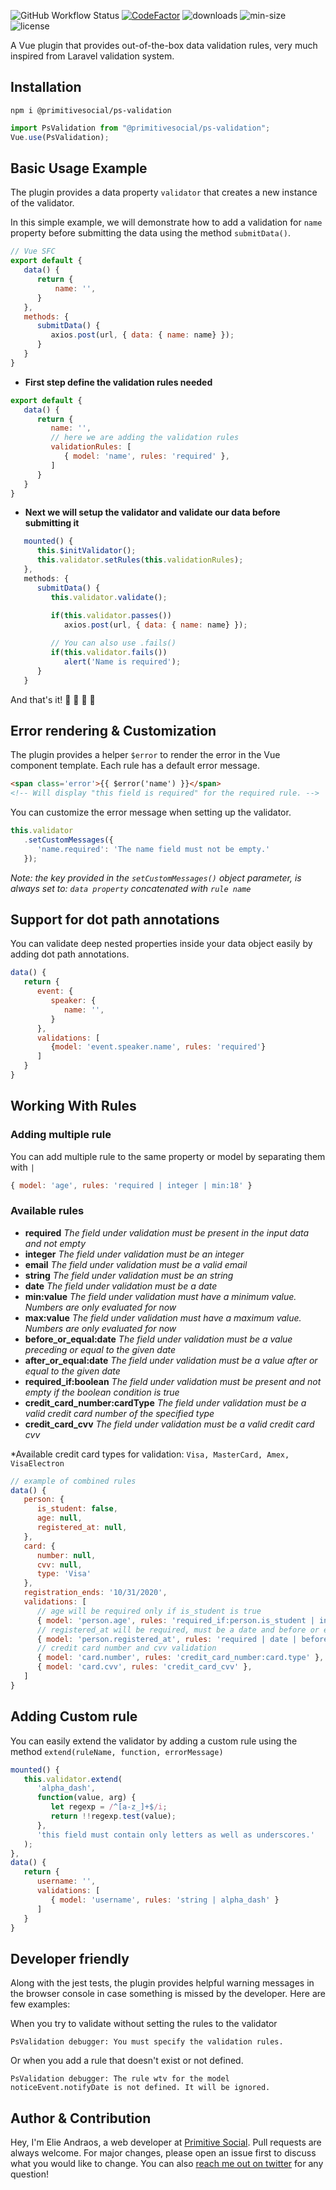 ![GitHub Workflow Status](https://img.shields.io/github/workflow/status/PrimitiveSocial/ps-validation/NodeCI)
[![CodeFactor](https://www.codefactor.io/repository/github/primitivesocial/ps-validation/badge)](https://www.codefactor.io/repository/github/primitivesocial/ps-validation)
![downloads](https://img.shields.io/npm/dt/@primitivesocial/ps-validation)
![min-size](https://img.shields.io/bundlephobia/min/@primitivesocial/ps-validation/1.0.6)
![license](https://img.shields.io/github/license/PrimitiveSocial/ps-validation)

A Vue plugin that provides out-of-the-box data validation rules, very much inspired from Laravel validation system.

## Installation

```
npm i @primitivesocial/ps-validation
```

```js
import PsValidation from "@primitivesocial/ps-validation";
Vue.use(PsValidation);
```

## Basic Usage Example
The plugin provides a data property `validator` that creates a new instance of the validator.

In this simple example, we will demonstrate how to add a validation for `name` property before submitting the data using the method `submitData()`.

```js
// Vue SFC
export default {
   data() {
      return {
          name: '',
      }
   },
   methods: {
      submitData() {
         axios.post(url, { data: { name: name} });
      }
   }
}
```

- **First step define the validation rules needed**
```js
export default {
   data() {
      return {
         name: '',
         // here we are adding the validation rules
         validationRules: [
            { model: 'name', rules: 'required' },
         ]
      }
   }
}
```
- **Next we will setup the validator and validate our data before submitting it**
```js
   mounted() {
      this.$initValidator();
      this.validator.setRules(this.validationRules);
   },
   methods: {
      submitData() {
         this.validator.validate();
         
         if(this.validator.passes())
            axios.post(url, { data: { name: name} });

         // You can also use .fails()
         if(this.validator.fails())
            alert('Name is required');
      }
   }
```

And that's it! 🦄 🦄 🚀 🚀 

## Error rendering & Customization
The plugin provides a helper `$error` to render the error in the Vue component template.
Each rule has a default error message.
```html
<span class='error'>{{ $error('name') }}</span> 
<!-- Will display "this field is required" for the required rule. -->
```

You can customize the error message when setting up the validator.
```js
this.validator
   .setCustomMessages({
      'name.required': 'The name field must not be empty.'
   });
```
_Note: the key provided in the `setCustomMessages()` object parameter, is always set to: `data property` concatenated with `rule name`_

## Support for dot path annotations
You can validate deep nested properties inside your data object easily by adding dot path annotations.
```js
data() {
   return {
      event: {
         speaker: {
            name: '',
         }
      },
      validations: [
         {model: 'event.speaker.name', rules: 'required'}
      ]
   }
}
```
## Working With Rules
### Adding multiple rule
You can add multiple rule to the same property or model by separating them with `|`
```js
{ model: 'age', rules: 'required | integer | min:18' }
```

### Available rules
- **required** _The field under validation must be present in the input data and not empty_
- **integer** _The field under validation must be an integer_
- **email** _The field under validation must be a valid email_
- **string** _The field under validation must be an string_
- **date** _The field under validation must be a date_
- **min:value** _The field under validation must have a minimum value. Numbers are only evaluated for now_
- **max:value** _The field under validation must have a maximum value. Numbers are only evaluated for now_
- **before_or_equal:date** _The field under validation must be a value preceding or equal to the given date_
- **after_or_equal:date** _The field under validation must be a value after or equal to the given date_
- **required_if:boolean** _The field under validation must be present and not empty if the boolean condition is true_
- **credit_card_number:cardType** _The field under validation must be a valid credit card number of the specified type_
- **credit_card_cvv** _The field under validation must be a valid credit card cvv_

*Available credit card types for validation: `Visa, MasterCard, Amex, VisaElectron`

```js
// example of combined rules 
data() {
   person: {
      is_student: false,
      age: null,
      registered_at: null,
   },
   card: {
      number: null,
      cvv: null,
      type: 'Visa'
   },
   registration_ends: '10/31/2020',
   validations: [
      // age will be required only if is_student is true
      { model: 'person.age', rules: 'required_if:person.is_student | integer | min:18' } ,
      // registered_at will be required, must be a date and before or equal to registration_ends date
      { model: 'person.registered_at', rules: 'required | date | before_or_equal:registration_ends' },
      // credit card number and cvv validation
      { model: 'card.number', rules: 'credit_card_number:card.type' },
      { model: 'card.cvv', rules: 'credit_card_cvv' }, 
   ]
}
```

## Adding Custom rule
You can easily extend the validator by adding a custom rule using the method `extend(ruleName, function, errorMessage)`

```js
mounted() {
   this.validator.extend(
      'alpha_dash',
      function(value, arg) {
         let regexp = /^[a-z_]+$/i;
         return !!regexp.test(value);
      },
      'this field must contain only letters as well as underscores.'
   );
},
data() {
   return {
      username: '',
      validations: [
         { model: 'username', rules: 'string | alpha_dash' }
      ]
   }
}
```

## Developer friendly
Along with the jest tests, the plugin provides helpful warning messages in the browser console in case something is missed by the developer.
Here are few examples:

When you try to validate without setting the rules to the validator
```
PsValidation debugger: You must specify the validation rules.
```

Or when you add a rule that doesn't exist or not defined.
```
PsValidation debugger: The rule wtv for the model noticeEvent.notifyDate is not defined. It will be ignored.
```

## Author & Contribution
Hey, I'm Elie Andraos, a web developer at [Primitive Social](https://twitter.com/PrimitiveSocial).
Pull requests are always welcome. For major changes, please open an issue first to discuss what you would like to change.
You can also [reach me out on twitter](https://twitter.com/andzilla31) for any question! 
